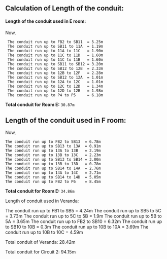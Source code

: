 ## Calculation of Length of the conduit:

#### Length of the conduit used in E room:

Now,
```
 The conduit run up to FB2 to SB11  = 5.25m
 The conduit run up to SB11 to 11A  = 1.19m
 The conduit run up to 11A to 11C   = 1.90m
 The conduit run up to 11C to 11D   = 1.60m
 The conduit run up to 11C to 11B   = 1.60m
 The conduit run up to SB11 to SB12 = 3.20m
 The conduit run up to SB12 to 12B  = 2.33m
 The conduit run up to 12B to 12F   = 2.28m
 The conduit run up to SB12 to 12A  = 1.01m
 The conduit run up to 12A to 12C   = 1.01m
 The conduit run up to 12C to 12D   = 1.34m
 The conduit run up to 12D to 12B   = 1.98m
 The conduit run up to P4 to P5     = 6.18m
```
**Total conduit for Room E:** `30.87m`

Length of the conduit used in F room:
-------------------------------------

Now,
```
The conduit run up to FB2 to SB13  = 6.78m
The conduit run up to SB13 to 13A  = 0.91m
The conduit run up to 13A to 13B   = 2.19m
The conduit run up to 13B to 13C   = 2.23m
The conduit run up to SB13 to SB14 = 3.00m
The conduit run up to 13B to 13D   = 0.78m
The conduit run up to SB14 to 14A  = 2.76m
The conduit run up to 14A to 14C   = 2.71m
The conduit run up to SB14 to 14D  = 5.05m
The conduit run up to FB2 to P6    = 8.45m
```

**Total conduit for Room E:** `34.86m`

Length of conduit used in Veranda:

The conduit run up to FB1 to SB5 = 4.24m
The conduit run up to SB5 to 5C = 3.73m
The conduit run up to 5C to 5B = 1.9m
The conduit run up to 5B to 5A = 3.65m
The conduit run up to FB2 to SB10 = 6.32m
The conduit run up to SB10 to 10B = 0.3m
The conduit run up to 10B to 10A = 3.69m
The conduit run up to 10B to 10C = 4.59m

Total conduit of Veranda: 28.42m

Total conduit for Circuit 2: 94.15m

